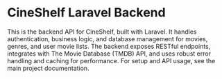 
# CineShelf Laravel Backend

This is the backend API for CineShelf, built with Laravel. It handles authentication, business logic, and database management for movies, genres, and user movie lists. The backend exposes RESTful endpoints, integrates with The Movie Database (TMDB) API, and uses robust error handling and caching for performance. For setup and API usage, see the main project documentation.
